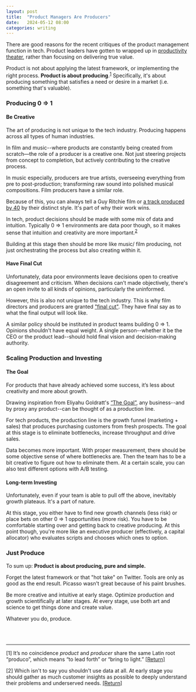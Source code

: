 ```yaml
---
layout: post
title:  "Product Managers Are Producers"
date:   2024-05-12 08:00
categories: writing
---
```


There are good reasons for the recent critiques of the product management function in tech. Product leaders have gotten to wrapped up in [productivity theater](https://www.fastcompany.com/90913945/how-to-tell-team-participating-productivity-theater), rather than focusing on delivering true value. 

Product is not about applying the latest framework, or implementing the right process. **Product is about producing**.<sup id="a1">[1](#f1)</sup> Specifically, it's about producing something that satisfies a need or desire in a market (i.e. something that's valuable). 



### Producing 0 => 1

#### Be Creative

The art of producing is not unique to the tech industry. Producing happens across all types of human industries. 


In film and music--where products are constantly being created from scratch—the role of a producer is a creative one. Not just steering projects from concept to completion, but actively contributing to the creative process. 

In music especially, producers are true artists, overseeing everything from pre to post-production; transforming raw sound into polished musical compositions. Film producers have a similar role. 

Because of this, you can always tell a Guy Ritchie film or [a track produced by 40](https://www.instagram.com/tv/CkhmUfZAzbE/?utm_source=ig_web_copy_link&igsh=MzRlODBiNWFlZA==) by their distinct style. It's part of why their work wins.  

In tech, product decisions should be made with some mix of data and intuition. Typically 0 => 1 environments are data poor though, so it makes sense that intuition and creativity are more important.<sup id="a2">[2](#f2)</sup>  

Building at this stage then should be more like music/ film  producing, not just orchestrating the process but also creating within it.


#### Have Final Cut

Unfortunately, data poor environments leave decisions open to creative disagreement and criticism. When decisions can't made objectively, there's an open invite to all kinds of opinions, particularly the uninformed. 

However, this is also not unique to the tech industry. This is why film directors and producers are granted ["final cut"](https://en.wikipedia.org/wiki/Final_cut_privilege). They have final say as to what the final output will look like. 

A similar policy should be instituted in product teams building 0 => 1. Opinions shouldn't have equal weight. A single person--whether it be the CEO or the product lead--should hold final vision and decision-making authority. 


### Scaling Production and Investing

#### The Goal

For products that have already achieved some success, it’s less about creativity and more about growth.

Drawing inspiration from Eliyahu Goldratt's [“The Goal”](https://en.wikipedia.org/wiki/The_Goal_(novel)), any business--and by proxy any product--can be thought of as a production line. 

For tech products, the production line is the growth funnel (marketing + sales) that produces purchasing customers from fresh prospects. The goal at this stage is to eliminate bottlenecks, increase throughput and drive sales.

Data becomes more important. With proper measurement, there should be some objective sense of where bottlenecks are. Then the team has to be a bit creative to figure out how to eliminate them. At a certain scale, you can also test different options with A/B testing.  

#### Long-term Investing

Unfortunately, even if your team is able to pull off the above, inevitably growth plateaus. It's a part of nature. 

At this stage, you either have to find new growth channels (less risk) or place bets on other 0 => 1 opportunities (more risk). You have to be comfortable starting over and getting back to creative producing. At this point though, you're more like an executive producer (effectively, a capital allocator) who evaluates scripts and chooses which ones to option. 


### Just Produce

To sum up: **Product is about producing, pure and simple.** 

Forget the latest framework or that "hot take" on Twitter. Tools are only as good as the end result. Picasso wasn't great because of his paint brushes. 

Be more creative and intuitive at early stage. Optimize production  and growth scientifically at later stages. At every stage, use both art and science to get things done and create value.  

Whatever you do, produce. 

<br/>
<br/>

----- 

<a name="f1">[1]</a>  It’s no coincidence _product_ and _producer_ share the same Latin root “produco”, which means “to lead forth” or “bring to light.” [[Return]](#a1) 

<a name="f1">[2]</a>  Which isn't to say you shouldn't use data at all. At early stage you should gather as much customer insights as possible to deeply understand their problems and underserved needs. [[Return]](#a2) 
